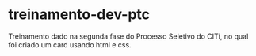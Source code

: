 # treinamento-dev-ptc
Treinamento dado na segunda fase do Processo Seletivo do CITi, no qual foi criado um card usando html e css. 
